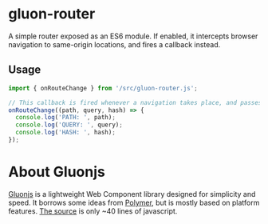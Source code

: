 # gluon-router

A simple router exposed as an ES6 module. If enabled, it intercepts browser navigation to same-origin locations, and fires a callback instead.

## Usage

```javascript
import { onRouteChange } from '/src/gluon-router.js';

// This callback is fired whenever a navigation takes place, and passes the path, query parameters, and hash of the new location
onRouteChange((path, query, hash) => {
  console.log('PATH: ', path);
  console.log('QUERY: ', query);
  console.log('HASH: ', hash);
});
```

# About Gluonjs

[Gluonjs](https://gluonjs.ruph.in/) is a lightweight Web Component library designed for simplicity and speed. It borrows some ideas from [Polymer](https://www.polymer-project.org/), but is mostly based on platform features. [The source](https://github.com/ruphin/gluonjs/blob/master/src/gluon.js) is only ~40 lines of javascript.
